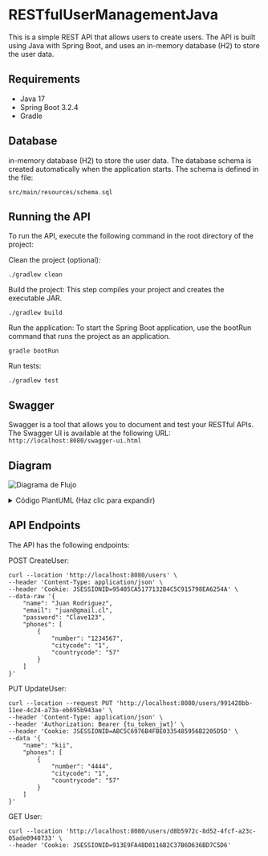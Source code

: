 # RESTfulUserManagementJava

This is a simple REST API that allows users to create users. The API is built using Java with Spring Boot, and uses an in-memory database (H2) to store the user data.

## Requirements
- Java 17
- Spring Boot 3.2.4
- Gradle

## Database
in-memory database (H2) to store the user data. The database schema is created automatically when the application starts. The schema is defined in the file:
```
src/main/resources/schema.sql
```

## Running the API
To run the API, execute the following command in the root directory of the project:

Clean the project (optional):
```
./gradlew clean
```
Build the project: This step compiles your project and creates the executable JAR.
```
./gradlew build
```
Run the application: To start the Spring Boot application, use the bootRun command that runs the project as an application.
```
gradle bootRun
```

Run tests:
```
./gradlew test
```

## Swagger
Swagger is a tool that allows you to document and test your RESTful APIs. The Swagger UI is available at the following URL:
```http://localhost:8080/swagger-ui.html```

## Diagram

![Diagrama de Flujo](http://www.plantuml.com/plantuml/dpng/ZP4_ImD14CNx-nIFgxImiKmXyOzei0bYx8VT5rYpjnDtve9-UozdWY68fZcEdT-RWT-RcalrlikDhL9PIvKEvf-PmxUcC4x64QeQcwQzpOd5sUBY2kqppN4zdxKJt9TD4aHnDKIYjrvgKcmtmbWHAYLg8y7JHfm7sURdztZf0mkhOB6OtM7-T2BueYkMFzXNoIaAbbexSGKxIVb__BtdDmgZe2yfw77eHafGHEuid3rUdW_vEQibSu9vRwNv5Jq-lDWfbDn9ODdQYpp1txwX2ORtjPP8B7F_fk17ShNjsR6DaBGSLXMqm4TtKvOu5Fy5)

<details>
<summary>Código PlantUML (Haz clic para expandir)</summary>

```plantuml
@startuml
skinparam style strictuml

skin rose

"Cliente" -> "Rest API": Envia datos de usuario para ser creado
activate "Rest API"
"Rest API" -> "Rest API": Genera UUID PK
"Rest API" -> "Rest API": Genera UUID Token
"Rest API" -> "Rest API": Valida formato email
"Rest API" -> "Rest API": Valida que email sea unico
"Rest API" -> "Banco de datos (H2)": Persiste el usuario
"Banco de datos (H2)" -> "Rest API": Usuario almacenado
deactivate "Rest API"
"Rest API" -> "Cliente": Responde flujo exitoso de creacion de usuario con token
@enduml
```
</details>

## API Endpoints
The API has the following endpoints:

POST CreateUser:
```
curl --location 'http://localhost:8080/users' \
--header 'Content-Type: application/json' \
--header 'Cookie: JSESSIONID=95405CA5177132B4C5C915798EA6254A' \
--data-raw '{
    "name": "Juan Rodriguez",
    "email": "juan@gmail.cl",
    "password": "Clave123",
    "phones": [
        {
            "number": "1234567",
            "citycode": "1",
            "countrycode": "57"
        }
    ]
}'
```
PUT UpdateUser:
```
curl --location --request PUT 'http://localhost:8080/users/991428bb-11ee-4c24-a73a-eb695b943ae' \
--header 'Content-Type: application/json' \
--header 'Authorization: Bearer {tu_token_jwt}' \
--header 'Cookie: JSESSIONID=ABC5C6976B4FBE0335485956B2205D5D' \
--data '{
    "name": "kii",
    "phones": [
        {
            "number": "4444",
            "citycode": "1",
            "countrycode": "57"
        }
    ]
}'

```

GET User:
```
curl --location 'http://localhost:8080/users/d8b5972c-8d52-4fcf-a23c-05ade0940733' \
--header 'Cookie: JSESSIONID=913E9FA48D0116B2C37B6D636BD7C5D6'
```